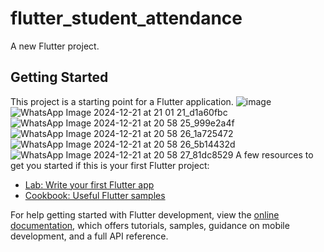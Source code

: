# flutter_student_attendance

A new Flutter project.

## Getting Started

This project is a starting point for a Flutter application.
![image](https://github.com/user-attachments/assets/93547ec9-809f-463d-8520-18fa3a6ff03e)
![WhatsApp Image 2024-12-21 at 21 01 21_d1a60fbc](https://github.com/user-attachments/assets/08913d50-e9a5-4b96-aa00-ab9b1bdf253b)
![WhatsApp Image 2024-12-21 at 20 58 25_999e2a4f](https://github.com/user-attachments/assets/e6eb159d-64da-45e2-bc27-e521d16149ca)
![WhatsApp Image 2024-12-21 at 20 58 26_1a725472](https://github.com/user-attachments/assets/78ff83a2-0173-45cf-aa88-e94fbe73d85a)
![WhatsApp Image 2024-12-21 at 20 58 26_5b14432d](https://github.com/user-attachments/assets/2420bac8-4681-44c7-95a7-ad127a9a4976)
![WhatsApp Image 2024-12-21 at 20 58 27_81dc8529](https://github.com/user-attachments/assets/a7601f8c-af52-4177-baf6-25f4958d03d9)
A few resources to get you started if this is your first Flutter project:

- [Lab: Write your first Flutter app](https://docs.flutter.dev/get-started/codelab)
- [Cookbook: Useful Flutter samples](https://docs.flutter.dev/cookbook)

For help getting started with Flutter development, view the
[online documentation](https://docs.flutter.dev/), which offers tutorials,
samples, guidance on mobile development, and a full API reference.
